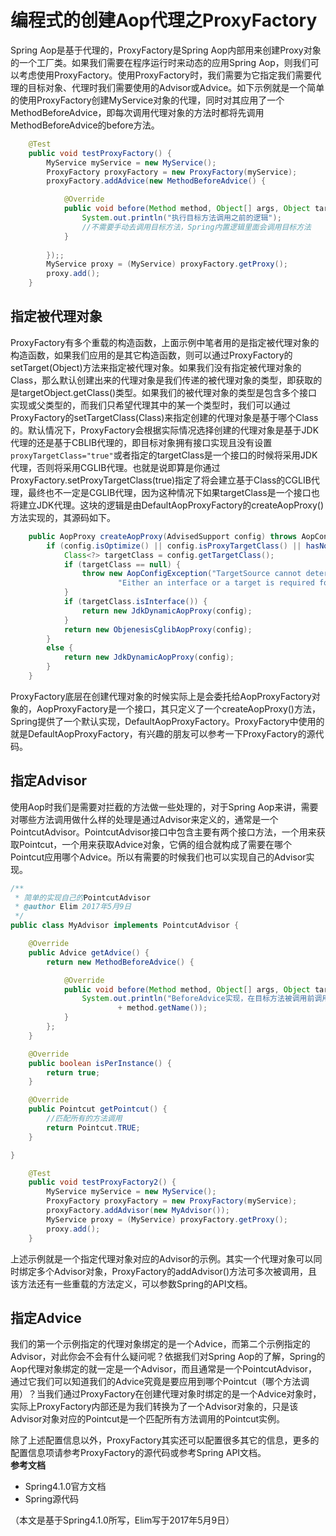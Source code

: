 # 编程式的创建Aop代理之ProxyFactory
Spring Aop是基于代理的，ProxyFactory是Spring Aop内部用来创建Proxy对象的一个工厂类。如果我们需要在程序运行时来动态的应用Spring Aop，则我们可以考虑使用ProxyFactory。使用ProxyFactory时，我们需要为它指定我们需要代理的目标对象、代理时我们需要使用的Advisor或Advice。如下示例就是一个简单的使用ProxyFactory创建MyService对象的代理，同时对其应用了一个MethodBeforeAdvice，即每次调用代理对象的方法时都将先调用MethodBeforeAdvice的before方法。  

```java
	@Test
	public void testProxyFactory() {
		MyService myService = new MyService();
		ProxyFactory proxyFactory = new ProxyFactory(myService);
		proxyFactory.addAdvice(new MethodBeforeAdvice() {

			@Override
			public void before(Method method, Object[] args, Object target) throws Throwable {
				System.out.println("执行目标方法调用之前的逻辑");
				//不需要手动去调用目标方法，Spring内置逻辑里面会调用目标方法
			}
			
		});;
		MyService proxy = (MyService) proxyFactory.getProxy();
		proxy.add();
	}
```
## 指定被代理对象
ProxyFactory有多个重载的构造函数，上面示例中笔者用的是指定被代理对象的构造函数，如果我们应用的是其它构造函数，则可以通过ProxyFactory的setTarget(Object)方法来指定被代理对象。如果我们没有指定被代理对象的Class，那么默认创建出来的代理对象是我们传递的被代理对象的类型，即获取的是targetObject.getClass()类型。如果我们的被代理对象的类型是包含多个接口实现或父类型的，而我们只希望代理其中的某一个类型时，我们可以通过ProxyFactory的setTargetClass(Class)来指定创建的代理对象是基于哪个Class的。默认情况下，ProxyFactory会根据实际情况选择创建的代理对象是基于JDK代理的还是基于CBLIB代理的，即目标对象拥有接口实现且没有设置`proxyTargetClass="true"`或者指定的targetClass是一个接口的时候将采用JDK代理，否则将采用CGLIB代理。也就是说即算是你通过ProxyFactory.setProxyTargetClass(true)指定了将会建立基于Class的CGLIB代理，最终也不一定是CGLIB代理，因为这种情况下如果targetClass是一个接口也将建立JDK代理。这块的逻辑是由DefaultAopProxyFactory的createAopProxy()方法实现的，其源码如下。  

```java
	public AopProxy createAopProxy(AdvisedSupport config) throws AopConfigException {
		if (config.isOptimize() || config.isProxyTargetClass() || hasNoUserSuppliedProxyInterfaces(config)) {
			Class<?> targetClass = config.getTargetClass();
			if (targetClass == null) {
				throw new AopConfigException("TargetSource cannot determine target class: " +
						"Either an interface or a target is required for proxy creation.");
			}
			if (targetClass.isInterface()) {
				return new JdkDynamicAopProxy(config);
			}
			return new ObjenesisCglibAopProxy(config);
		}
		else {
			return new JdkDynamicAopProxy(config);
		}
	}
```  
ProxyFactory底层在创建代理对象的时候实际上是会委托给AopProxyFactory对象的，AopProxyFactory是一个接口，其只定义了一个createAopProxy()方法，Spring提供了一个默认实现，DefaultAopProxyFactory。ProxyFactory中使用的就是DefaultAopProxyFactory，有兴趣的朋友可以参考一下ProxyFactory的源代码。   
## 指定Advisor
使用Aop时我们是需要对拦截的方法做一些处理的，对于Spring Aop来讲，需要对哪些方法调用做什么样的处理是通过Advisor来定义的，通常是一个PointcutAdvisor。PointcutAdvisor接口中包含主要有两个接口方法，一个用来获取Pointcut，一个用来获取Advice对象，它俩的组合就构成了需要在哪个Pointcut应用哪个Advice。所以有需要的时候我们也可以实现自己的Advisor实现。
```java
/**
 * 简单的实现自己的PointcutAdvisor
 * @author Elim 2017年5月9日
 */
public class MyAdvisor implements PointcutAdvisor {

	@Override
	public Advice getAdvice() {
		return new MethodBeforeAdvice() {

			@Override
			public void before(Method method, Object[] args, Object target) throws Throwable {
				System.out.println("BeforeAdvice实现，在目标方法被调用前调用，目标方法是：" + method.getDeclaringClass().getName() + "."
						+ method.getName());
			}
		};
	}

	@Override
	public boolean isPerInstance() {
		return true;
	}

	@Override
	public Pointcut getPointcut() {
		//匹配所有的方法调用
		return Pointcut.TRUE;
	}

}
```
```java
	@Test
	public void testProxyFactory2() {
		MyService myService = new MyService();
		ProxyFactory proxyFactory = new ProxyFactory(myService);
		proxyFactory.addAdvisor(new MyAdvisor());
		MyService proxy = (MyService) proxyFactory.getProxy();
		proxy.add();
	}
```
上述示例就是一个指定代理对象对应的Advisor的示例。其实一个代理对象可以同时绑定多个Advisor对象，ProxyFactory的addAdvisor()方法可多次被调用，且该方法还有一些重载的方法定义，可以参数Spring的API文档。  
## 指定Advice
我们的第一个示例指定的代理对象绑定的是一个Advice，而第二个示例指定的Advisor，对此你会不会有什么疑问呢？依据我们对Spring Aop的了解，Spring的Aop代理对象绑定的就一定是一个Advisor，而且通常是一个PointcutAdvisor，通过它我们可以知道我们的Advice究竟是要应用到哪个Pointcut（哪个方法调用）？当我们通过ProxyFactory在创建代理对象时绑定的是一个Advice对象时，实际上ProxyFactory内部还是为我们转换为了一个Advisor对象的，只是该Advisor对象对应的Pointcut是一个匹配所有方法调用的Pointcut实例。  
  
除了上述配置信息以外，ProxyFactory其实还可以配置很多其它的信息，更多的配置信息项请参考ProxyFactory的源代码或参考Spring API文档。  
**参考文档**
* Spring4.1.0官方文档
* Spring源代码  

（本文是基于Spring4.1.0所写，Elim写于2017年5月9日）